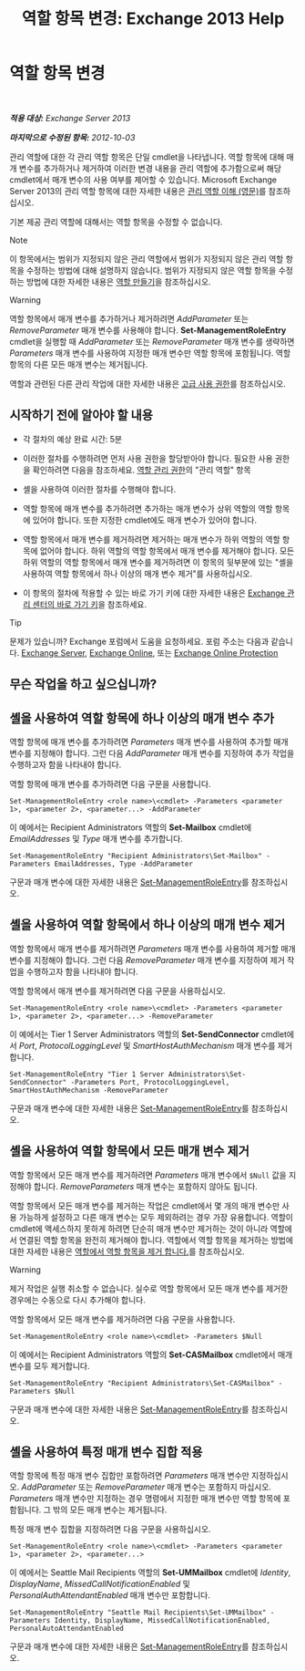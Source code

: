 ﻿---
title: '역할 항목 변경: Exchange 2013 Help'
TOCTitle: 역할 항목 변경
ms:assetid: 5aa4f39c-16a4-4815-ac4f-2cdcfa2b3ee1
ms:mtpsurl: https://technet.microsoft.com/ko-kr/library/Dd298005(v=EXCHG.150)
ms:contentKeyID: 50483187
ms.date: 05/22/2018
mtps_version: v=EXCHG.150
ms.translationtype: MT
---

# 역할 항목 변경

 

_**적용 대상:** Exchange Server 2013_

_**마지막으로 수정된 항목:** 2012-10-03_

관리 역할에 대한 각 관리 역할 항목은 단일 cmdlet을 나타냅니다. 역할 항목에 대해 매개 변수를 추가하거나 제거하여 이러한 변경 내용을 관리 역할에 추가함으로써 해당 cmdlet에서 매개 변수의 사용 여부를 제어할 수 있습니다. Microsoft Exchange Server 2013의 관리 역할 항목에 대한 자세한 내용은 [관리 역할 이해 (영문)](understanding-management-roles-exchange-2013-help.md)를 참조하십시오.

기본 제공 관리 역할에 대해서는 역할 항목을 수정할 수 없습니다.


> [!NOTE]
> 이 항목에서는 범위가 지정되지 않은 관리 역할에서 범위가 지정되지 않은 관리 역할 항목을 수정하는 방법에 대해 설명하지 않습니다. 범위가 지정되지 않은 역할 항목을 수정하는 방법에 대한 자세한 내용은 <A href="create-a-role-exchange-2013-help.md">역할 만들기</A>을 참조하십시오.




> [!WARNING]
> 역할 항목에서 매개 변수를 추가하거나 제거하려면 <EM>AddParameter</EM> 또는 <EM>RemoveParameter</EM> 매개 변수를 사용해야 합니다. <STRONG>Set-ManagementRoleEntry</STRONG> cmdlet을 실행할 때 <EM>AddParameter</EM> 또는 <EM>RemoveParameter</EM> 매개 변수를 생략하면 <EM>Parameters</EM> 매개 변수를 사용하여 지정한 매개 변수만 역할 항목에 포함됩니다. 역할 항목의 다른 모든 매개 변수는 제거됩니다.



역할과 관련된 다른 관리 작업에 대한 자세한 내용은 [고급 사용 권한](advanced-permissions-exchange-2013-help.md)를 참조하십시오.

## 시작하기 전에 알아야 할 내용

  - 각 절차의 예상 완료 시간: 5분

  - 이러한 절차를 수행하려면 먼저 사용 권한을 할당받아야 합니다. 필요한 사용 권한을 확인하려면 다음을 참조하세요. [역할 관리 권한](role-management-permissions-exchange-2013-help.md)의 "관리 역할" 항목

  - 셸을 사용하여 이러한 절차를 수행해야 합니다.

  - 역할 항목에 매개 변수를 추가하려면 추가하는 매개 변수가 상위 역할의 역할 항목에 있어야 합니다. 또한 지정한 cmdlet에도 매개 변수가 있어야 합니다.

  - 역할 항목에서 매개 변수를 제거하려면 제거하는 매개 변수가 하위 역할의 역할 항목에 없어야 합니다. 하위 역할의 역할 항목에서 매개 변수를 제거해야 합니다. 모든 하위 역할의 역할 항목에서 매개 변수를 제거하려면 이 항목의 뒷부분에 있는 "셸을 사용하여 역할 항목에서 하나 이상의 매개 변수 제거"를 사용하십시오.

  - 이 항목의 절차에 적용할 수 있는 바로 가기 키에 대한 자세한 내용은 [Exchange 관리 센터의 바로 가기 키](keyboard-shortcuts-in-the-exchange-admin-center-exchange-online-protection-help.md)을 참조하세요.


> [!TIP]
> 문제가 있습니까? Exchange 포럼에서 도움을 요청하세요. 포럼 주소는 다음과 같습니다. <A href="https://go.microsoft.com/fwlink/p/?linkid=60612">Exchange Server</A>, <A href="https://go.microsoft.com/fwlink/p/?linkid=267542">Exchange Online</A>, 또는 <A href="https://go.microsoft.com/fwlink/p/?linkid=285351">Exchange Online Protection</A>



## 무슨 작업을 하고 싶으십니까?

## 셸을 사용하여 역할 항목에 하나 이상의 매개 변수 추가

역할 항목에 매개 변수를 추가하려면 *Parameters* 매개 변수를 사용하여 추가할 매개 변수를 지정해야 합니다. 그런 다음 *AddParameter* 매개 변수를 지정하여 추가 작업을 수행하고자 함을 나타내야 합니다.

역할 항목에 매개 변수를 추가하려면 다음 구문을 사용합니다.

    Set-ManagementRoleEntry <role name>\<cmdlet> -Parameters <parameter 1>, <parameter 2>, <parameter...> -AddParameter

이 예에서는 Recipient Administrators 역할의 **Set-Mailbox** cmdlet에 *EmailAddresses* 및 *Type* 매개 변수를 추가합니다.

    Set-ManagementRoleEntry "Recipient Administrators\Set-Mailbox" -Parameters EmailAddresses, Type -AddParameter

구문과 매개 변수에 대한 자세한 내용은 [Set-ManagementRoleEntry](https://technet.microsoft.com/ko-kr/library/dd351162\(v=exchg.150\))를 참조하십시오.

## 셸을 사용하여 역할 항목에서 하나 이상의 매개 변수 제거

역할 항목에서 매개 변수를 제거하려면 *Parameters* 매개 변수를 사용하여 제거할 매개 변수를 지정해야 합니다. 그런 다음 *RemoveParameter* 매개 변수를 지정하여 제거 작업을 수행하고자 함을 나타내야 합니다.

역할 항목에서 매개 변수를 제거하려면 다음 구문을 사용하십시오.

    Set-ManagementRoleEntry <role name>\<cmdlet> -Parameters <parameter 1>, <parameter 2>, <parameter...> -RemoveParameter

이 예에서는 Tier 1 Server Administrators 역할의 **Set-SendConnector** cmdlet에서 *Port*, *ProtocolLoggingLevel* 및 *SmartHostAuthMechanism* 매개 변수를 제거합니다.

    Set-ManagementRoleEntry "Tier 1 Server Administrators\Set-SendConnector" -Parameters Port, ProtocolLoggingLevel, SmartHostAuthMechanism -RemoveParameter

구문과 매개 변수에 대한 자세한 내용은 [Set-ManagementRoleEntry](https://technet.microsoft.com/ko-kr/library/dd351162\(v=exchg.150\))를 참조하십시오.

## 셸을 사용하여 역할 항목에서 모든 매개 변수 제거

역할 항목에서 모든 매개 변수를 제거하려면 *Parameters* 매개 변수에서 `$Null` 값을 지정해야 합니다. *RemoveParameters* 매개 변수는 포함하지 않아도 됩니다.

역할 항목에서 모든 매개 변수를 제거하는 작업은 cmdlet에서 몇 개의 매개 변수만 사용 가능하게 설정하고 다른 매개 변수는 모두 제외하려는 경우 가장 유용합니다. 역할이 cmdlet에 액세스하지 못하게 하려면 단순히 매개 변수만 제거하는 것이 아니라 역할에서 연결된 역할 항목을 완전히 제거해야 합니다. 역할에서 역할 항목을 제거하는 방법에 대한 자세한 내용은 [역할에서 역할 항목을 제거 합니다.](remove-a-role-entry-from-a-role-exchange-2013-help.md)를 참조하십시오.


> [!WARNING]
> 제거 작업은 실행 취소할 수 없습니다. 실수로 역할 항목에서 모든 매개 변수를 제거한 경우에는 수동으로 다시 추가해야 합니다.



역할 항목에서 모든 매개 변수를 제거하려면 다음 구문을 사용합니다.

    Set-ManagementRoleEntry <role name>\<cmdlet> -Parameters $Null 

이 예에서는 Recipient Administrators 역할의 **Set-CASMailbox** cmdlet에서 매개 변수를 모두 제거합니다.

    Set-ManagementRoleEntry "Recipient Administrators\Set-CASMailbox" -Parameters $Null 

구문과 매개 변수에 대한 자세한 내용은 [Set-ManagementRoleEntry](https://technet.microsoft.com/ko-kr/library/dd351162\(v=exchg.150\))를 참조하십시오.

## 셸을 사용하여 특정 매개 변수 집합 적용

역할 항목에 특정 매개 변수 집합만 포함하려면 *Parameters* 매개 변수만 지정하십시오. *AddParameter* 또는 *RemoveParameter* 매개 변수는 포함하지 마십시오. *Parameters* 매개 변수만 지정하는 경우 명령에서 지정한 매개 변수만 역할 항목에 포함됩니다. 그 밖의 모든 매개 변수는 제거됩니다.

특정 매개 변수 집합을 지정하려면 다음 구문을 사용하십시오.

    Set-ManagementRoleEntry <role name>\<cmdlet> -Parameters <parameter 1>, <parameter 2>, <parameter...>

이 예에서는 Seattle Mail Recipients 역할의 **Set-UMMailbox** cmdlet에 *Identity*, *DisplayName*, *MissedCallNotificationEnabled* 및 *PersonalAuthAttendantEnabled* 매개 변수만 포함합니다.

    Set-ManagementRoleEntry "Seattle Mail Recipients\Set-UMMailbox" -Parameters Identity, DisplayName, MissedCallNotificationEnabled, PersonalAutoAttendantEnabled

구문과 매개 변수에 대한 자세한 내용은 [Set-ManagementRoleEntry](https://technet.microsoft.com/ko-kr/library/dd351162\(v=exchg.150\))를 참조하십시오.

